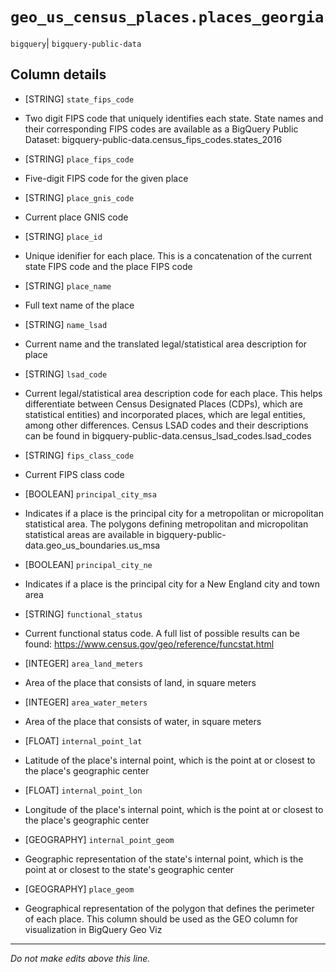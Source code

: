 # `geo_us_census_places.places_georgia`
`bigquery`| `bigquery-public-data`

## Column details
* [STRING]    `state_fips_code`
 - Two digit FIPS code that uniquely identifies each state. State names and their corresponding FIPS codes are available as a BigQuery Public Dataset: bigquery-public-data.census_fips_codes.states_2016
* [STRING]    `place_fips_code`
 - Five-digit FIPS code for the given place
* [STRING]    `place_gnis_code`
 - Current place GNIS code
* [STRING]    `place_id`
 - Unique idenifier for each place. This is a concatenation of the current state FIPS code and the place FIPS code
* [STRING]    `place_name`
 - Full text name of the place
* [STRING]    `name_lsad`
 - Current name and the translated legal/statistical area description for place
* [STRING]    `lsad_code`
 - Current legal/statistical area description code for each place. This helps differentiate between Census Designated Places (CDPs), which are statistical entities) and incorporated places, which are legal entities, among other differences. Census LSAD codes and their descriptions can be found in bigquery-public-data.census_lsad_codes.lsad_codes
* [STRING]    `fips_class_code`
 - Current FIPS class code
* [BOOLEAN]   `principal_city_msa`
 - Indicates if a place is the principal city for a metropolitan or micropolitan statistical area. The polygons defining metropolitan and micropolitan statistical areas are available in bigquery-public-data.geo_us_boundaries.us_msa 
* [BOOLEAN]   `principal_city_ne`
 - Indicates if a place is the principal city for a New England city and town area
* [STRING]    `functional_status`
 - Current functional status code. A full list of possible results can be found: https://www.census.gov/geo/reference/funcstat.html
* [INTEGER]   `area_land_meters`
 - Area of the place that consists of land, in square meters
* [INTEGER]   `area_water_meters`
 - Area of the place that consists of water, in square meters
* [FLOAT]     `internal_point_lat`
 - Latitude of the place's internal point, which is the point at or closest to the place's geographic center
* [FLOAT]     `internal_point_lon`
 - Longitude of the place's internal point, which is the point at or closest to the place's geographic center
* [GEOGRAPHY] `internal_point_geom`
 - Geographic representation of the state's internal point, which is the point at or closest to the state's geographic center
* [GEOGRAPHY] `place_geom`
 - Geographical representation of the polygon that defines the perimeter of each place. This column should be used as the GEO column for visualization in BigQuery Geo Viz

-------------------------------------------------------------------------------
*Do not make edits above this line.*
